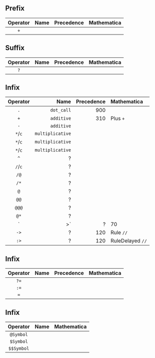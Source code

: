


## Prefix

| Operator | Name | Precedence | Mathematica |
| :------: | ---: | ---------: | :---------- |
|   `+`    |      |            |             |

## Suffix

| Operator | Name | Precedence | Mathematica |
| :------: | ---: | ---------: | :---------- |
|   `?`    |      |            |             |


## Infix


| Operator |             Name | Precedence | Mathematica      |
| :------: | ---------------: | ---------: | :--------------- |
|   `.`    |       `dot_call` |        900 |                  |
|   `+`    |       `additive` |        310 | Plus `+`         |
|   `-`    |       `additive` |            |                  |
| `*`/`c`  | `multiplicative` |            |                  |
| `*`/`c`  | `multiplicative` |            |                  |
| `*`/`c`  | `multiplicative` |            |                  |
|   `^`    |                ? |            |                  |
| `/`/`c`  |                ? |            |                  |
|   `/@`   |                ? |            |                  |
|   `/*`   |                ? |            |                  |
|   `@`    |                ? |            |                  |
|   `@@`   |                ? |            |                  |
|  `@@@`   |                ? |            |                  |
|   `@*`   |                ? |            |                  |
|   `|>`   |                ? |         70 | Postfix `//`     |
|   `->`   |                ? |        120 | Rule `//`        |
|   `:>`   |                ? |        120 | RuleDelayed `//` |

## Infix

| Operator | Name | Precedence | Mathematica |
| :------: | ---: | ---------: | :---------- |
|   `?=`   |      |            |             |
|   `:=`   |
|   `=`    |

## Infix

|  Operator  | Name | Mathematica |
| :--------: | ---: | :---------- |
| `@Symbol`  |      |             |
| `$Symbol`  |
| `$$Symbol` |
